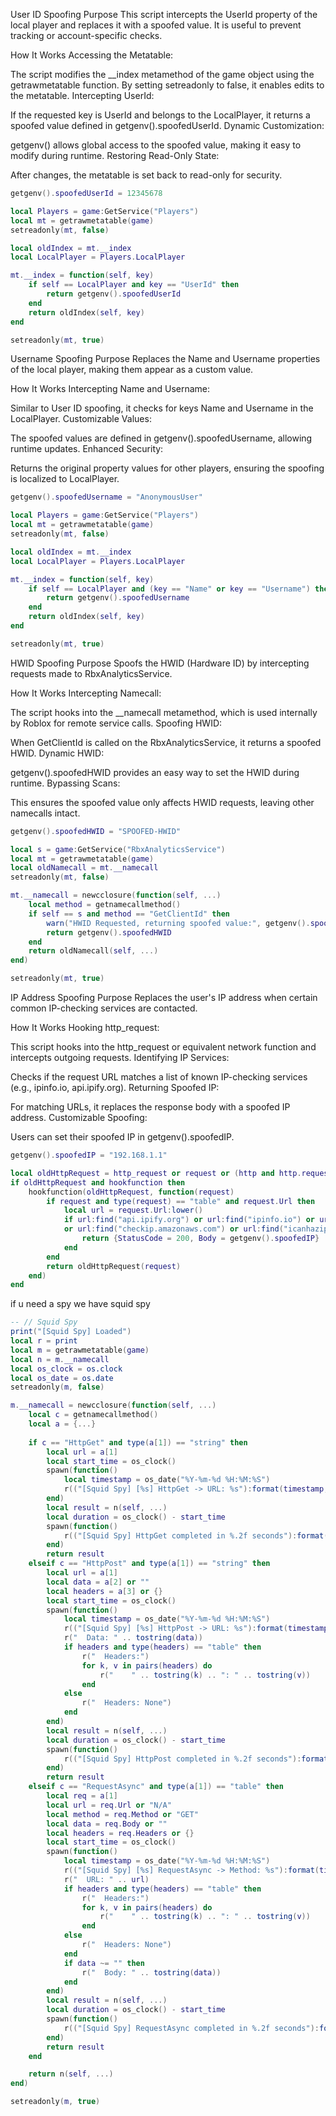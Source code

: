User ID Spoofing
Purpose
This script intercepts the UserId property of the local player and replaces it with a spoofed value. It is useful to prevent tracking or account-specific checks.

How It Works
Accessing the Metatable:

The script modifies the __index metamethod of the game object using the getrawmetatable function.
By setting setreadonly to false, it enables edits to the metatable.
Intercepting UserId:

If the requested key is UserId and belongs to the LocalPlayer, it returns a spoofed value defined in getgenv().spoofedUserId.
Dynamic Customization:

getgenv() allows global access to the spoofed value, making it easy to modify during runtime.
Restoring Read-Only State:

After changes, the metatable is set back to read-only for security.

```lua
getgenv().spoofedUserId = 12345678

local Players = game:GetService("Players")
local mt = getrawmetatable(game)
setreadonly(mt, false)

local oldIndex = mt.__index
local LocalPlayer = Players.LocalPlayer

mt.__index = function(self, key)
    if self == LocalPlayer and key == "UserId" then
        return getgenv().spoofedUserId
    end
    return oldIndex(self, key)
end

setreadonly(mt, true)
```

Username Spoofing
Purpose
Replaces the Name and Username properties of the local player, making them appear as a custom value.

How It Works
Intercepting Name and Username:

Similar to User ID spoofing, it checks for keys Name and Username in the LocalPlayer.
Customizable Values:

The spoofed values are defined in getgenv().spoofedUsername, allowing runtime updates.
Enhanced Security:

Returns the original property values for other players, ensuring the spoofing is localized to LocalPlayer.

```lua
getgenv().spoofedUsername = "AnonymousUser" 

local Players = game:GetService("Players")
local mt = getrawmetatable(game)
setreadonly(mt, false)

local oldIndex = mt.__index
local LocalPlayer = Players.LocalPlayer

mt.__index = function(self, key)
    if self == LocalPlayer and (key == "Name" or key == "Username") then
        return getgenv().spoofedUsername
    end
    return oldIndex(self, key)
end

setreadonly(mt, true)
```

HWID Spoofing
Purpose
Spoofs the HWID (Hardware ID) by intercepting requests made to RbxAnalyticsService.

How It Works
Intercepting Namecall:

The script hooks into the __namecall metamethod, which is used internally by Roblox for remote service calls.
Spoofing HWID:

When GetClientId is called on the RbxAnalyticsService, it returns a spoofed HWID.
Dynamic HWID:

getgenv().spoofedHWID provides an easy way to set the HWID during runtime.
Bypassing Scans:

This ensures the spoofed value only affects HWID requests, leaving other namecalls intact.

```lua
getgenv().spoofedHWID = "SPOOFED-HWID"

local s = game:GetService("RbxAnalyticsService")
local mt = getrawmetatable(game)
local oldNamecall = mt.__namecall
setreadonly(mt, false)

mt.__namecall = newcclosure(function(self, ...)
    local method = getnamecallmethod()
    if self == s and method == "GetClientId" then
        warn("HWID Requested, returning spoofed value:", getgenv().spoofedHWID)
        return getgenv().spoofedHWID
    end
    return oldNamecall(self, ...)
end)

setreadonly(mt, true)
```

IP Address Spoofing
Purpose
Replaces the user's IP address when certain common IP-checking services are contacted.

How It Works
Hooking http_request:

This script hooks into the http_request or equivalent network function and intercepts outgoing requests.
Identifying IP Services:

Checks if the request URL matches a list of known IP-checking services (e.g., ipinfo.io, api.ipify.org).
Returning Spoofed IP:

For matching URLs, it replaces the response body with a spoofed IP address.
Customizable Spoofing:

Users can set their spoofed IP in getgenv().spoofedIP.
```lua
getgenv().spoofedIP = "192.168.1.1" 

local oldHttpRequest = http_request or request or (http and http.request)
if oldHttpRequest and hookfunction then
    hookfunction(oldHttpRequest, function(request)
        if request and type(request) == "table" and request.Url then
            local url = request.Url:lower()
            if url:find("api.ipify.org") or url:find("ipinfo.io") or url:find("ip-api.com") 
            or url:find("checkip.amazonaws.com") or url:find("icanhazip.com") then
                return {StatusCode = 200, Body = getgenv().spoofedIP}
            end
        end
        return oldHttpRequest(request)
    end)
end
```





if u need a spy we have squid spy

```lua
-- // Squid Spy
print("[Squid Spy] Loaded")
local r = print
local m = getrawmetatable(game)
local n = m.__namecall
local os_clock = os.clock
local os_date = os.date
setreadonly(m, false)

m.__namecall = newcclosure(function(self, ...)
    local c = getnamecallmethod()
    local a = {...}
    
    if c == "HttpGet" and type(a[1]) == "string" then
        local url = a[1]
        local start_time = os_clock()
        spawn(function()
            local timestamp = os_date("%Y-%m-%d %H:%M:%S")
            r(("[Squid Spy] [%s] HttpGet -> URL: %s"):format(timestamp, url))
        end)
        local result = n(self, ...)
        local duration = os_clock() - start_time
        spawn(function()
            r(("[Squid Spy] HttpGet completed in %.2f seconds"):format(duration))
        end)
        return result
    elseif c == "HttpPost" and type(a[1]) == "string" then
        local url = a[1]
        local data = a[2] or ""
        local headers = a[3] or {}
        local start_time = os_clock()
        spawn(function()
            local timestamp = os_date("%Y-%m-%d %H:%M:%S")
            r(("[Squid Spy] [%s] HttpPost -> URL: %s"):format(timestamp, url))
            r("  Data: " .. tostring(data))
            if headers and type(headers) == "table" then
                r("  Headers:")
                for k, v in pairs(headers) do
                    r("    " .. tostring(k) .. ": " .. tostring(v))
                end
            else
                r("  Headers: None")
            end
        end)
        local result = n(self, ...)
        local duration = os_clock() - start_time
        spawn(function()
            r(("[Squid Spy] HttpPost completed in %.2f seconds"):format(duration))
        end)
        return result
    elseif c == "RequestAsync" and type(a[1]) == "table" then
        local req = a[1]
        local url = req.Url or "N/A"
        local method = req.Method or "GET"
        local data = req.Body or ""
        local headers = req.Headers or {}
        local start_time = os_clock()
        spawn(function()
            local timestamp = os_date("%Y-%m-%d %H:%M:%S")
            r(("[Squid Spy] [%s] RequestAsync -> Method: %s"):format(timestamp, method))
            r("  URL: " .. url)
            if headers and type(headers) == "table" then
                r("  Headers:")
                for k, v in pairs(headers) do
                    r("    " .. tostring(k) .. ": " .. tostring(v))
                end
            else
                r("  Headers: None")
            end
            if data ~= "" then
                r("  Body: " .. tostring(data))
            end
        end)
        local result = n(self, ...)
        local duration = os_clock() - start_time
        spawn(function()
            r(("[Squid Spy] RequestAsync completed in %.2f seconds"):format(duration))
        end)
        return result
    end

    return n(self, ...)
end)

setreadonly(m, true)
```
